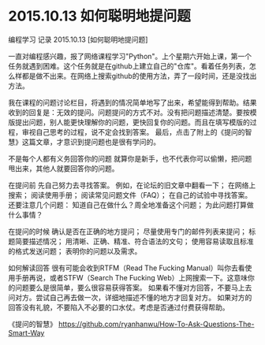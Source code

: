 # 2015.10.13 如何聪明地提问题


编程学习 记录 2015.10.13
[如何聪明地提问题]

一直对编程感兴趣，报了网络课程学习"Python"。上个星期六开始上课，第一个任务就遇到困难。这个任务就是在github上建立自己的"仓库"。看着任务列表，怎么样都是做不出来。在网络上搜索github的使用方法，弄了一段时间，还是没找出方法。

我在课程的问题讨论栏目，将遇到的情况简单地写了出来，希望能得到帮助。结果收到的回复是：无效的提问。问题提问的方式不对。没有把问题描述清楚。要按模版提出问题，别人能更快理解你的问题，更快回复你的问题。而且在填写模版的过程，审视自己思考的过程，说不定会找到答案。
最后，点击了附上的《提问的智慧》这篇文章，才意识到提问题也是很有学问的。 

不是每个人都有义务回答你的问题
就算你是新手，也不代表你可以偷懒，把问题甩出来，其他人就要回答你的问题。 

在提问前
先自己努力去寻找答案。
例如，在论坛的旧文章中翻看一下；
在网络上搜索；
阅读使用手册；
阅读常见问题文件（FAQ）；
在自己的试验中寻找答案。
还要注意几个问题：
知道自己在做什么？周全地准备这个问题；
为此问题打算做什么事情？ 

在提问的时候
确认是否在正确的地方提问；
尽量使用专门的邮件列表来提问；
标题简要描述情况；
用清晰、正确、精准、符合语法的文句；
使用容易读取且标准的格式发送问题；
表明你的问题以及需求。

如何解读回答 
很有可能会收到RTFM（Read The Fucking Manual）叫你去看使用手册再说，或者STFW（Search The Fucking Web）上网搜索一下。这意味你的问题要么是很简单，要么很容易获得答案。 
如果看不懂对方回答，不要马上去问对方。尝试自己再去做一次，详细地描述不懂的地方才回复对方。
如果对方的回答没有礼貌，不要陷入不必要的口水仗。考虑是否通过付费获得帮助。

《提问的智慧》
https://github.com/ryanhanwu/How-To-Ask-Questions-The-Smart-Way

